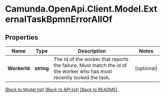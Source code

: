 # Camunda.OpenApi.Client.Model.ExternalTaskBpmnErrorAllOf

## Properties

Name | Type | Description | Notes
------------ | ------------- | ------------- | -------------
**WorkerId** | **string** | The id of the worker that reports the failure. Must match the id of the worker who has most recently locked the task. | [optional] 

[[Back to Model list]](../README.md#documentation-for-models) [[Back to API list]](../README.md#documentation-for-api-endpoints) [[Back to README]](../README.md)


